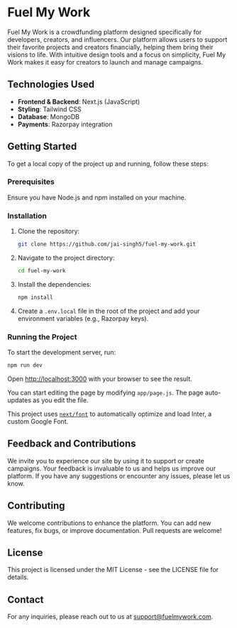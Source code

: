 # Fuel My Work

Fuel My Work is a crowdfunding platform designed specifically for developers, creators, and influencers. Our platform allows users to support their favorite projects and creators financially, helping them bring their visions to life. With intuitive design tools and a focus on simplicity, Fuel My Work makes it easy for creators to launch and manage campaigns.

## Technologies Used

- **Frontend & Backend**: Next.js (JavaScript) 
- **Styling**: Tailwind CSS
- **Database**: MongoDB
- **Payments**: Razorpay integration

## Getting Started

To get a local copy of the project up and running, follow these steps:

### Prerequisites

Ensure you have Node.js and npm installed on your machine.

### Installation

1. Clone the repository:
    ```bash
    git clone https://github.com/jai-singh5/fuel-my-work.git
    ```
2. Navigate to the project directory:
    ```bash
    cd fuel-my-work
    ```
3. Install the dependencies:
    ```bash
    npm install
    ```
4. Create a `.env.local` file in the root of the project and add your environment variables (e.g., Razorpay keys).

### Running the Project

To start the development server, run:

```bash
npm run dev
```


Open [http://localhost:3000](http://localhost:3000) with your browser to see the result.

You can start editing the page by modifying `app/page.js`. The page auto-updates as you edit the file.

This project uses [`next/font`](https://nextjs.org/docs/basic-features/font-optimization) to automatically optimize and load Inter, a custom Google Font.

## Feedback and Contributions

We invite you to experience our site by using it to support or create campaigns. Your feedback is invaluable to us and helps us improve our platform. If you have any suggestions or encounter any issues, please let us know.

## Contributing
We welcome contributions to enhance the platform. You can add new features, fix bugs, or improve documentation. Pull requests are welcome!

## License
This project is licensed under the MIT License - see the LICENSE file for details.

## Contact
For any inquiries, please reach out to us at support@fuelmywork.com.
